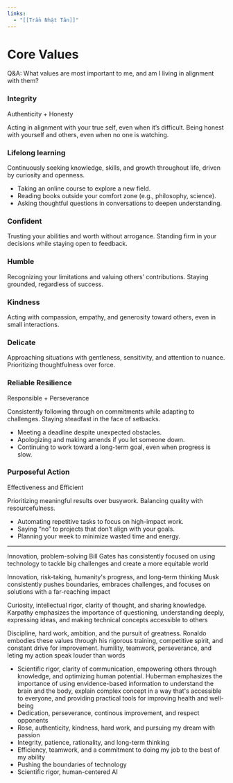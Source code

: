 ```yaml
---
links:
  - "[[Trần Nhật Tân]]"
---
```

# Core Values

Q&A: What values are most important to me, and am I living in alignment with them?

### Integrity

Authenticity + Honesty

Acting in alignment with your true self, even when it’s difficult. Being honest with yourself and others, even when no one is watching.

### Lifelong learning

Continuously seeking knowledge, skills, and growth throughout life, driven by curiosity and openness.

- Taking an online course to explore a new field.
- Reading books outside your comfort zone (e.g., philosophy, science).
- Asking thoughtful questions in conversations to deepen understanding.

### Confident

Trusting your abilities and worth without arrogance. Standing firm in your decisions while staying open to feedback.

### Humble

Recognizing your limitations and valuing others’ contributions. Staying grounded, regardless of success.

### Kindness

Acting with compassion, empathy, and generosity toward others, even in small interactions.

### Delicate

Approaching situations with gentleness, sensitivity, and attention to nuance. Prioritizing thoughtfulness over force.

### Reliable Resilience

Responsible + Perseverance

Consistently following through on commitments while adapting to challenges. Staying steadfast in the face of setbacks.

- Meeting a deadline despite unexpected obstacles.
- Apologizing and making amends if you let someone down.
- Continuing to work toward a long-term goal, even when progress is slow.

### Purposeful Action

Effectiveness and Efficient

Prioritizing meaningful results over busywork. Balancing quality with resourcefulness.

- Automating repetitive tasks to focus on high-impact work.
- Saying “no” to projects that don’t align with your goals.
- Planning your week to minimize wasted time and energy.

---

Innovation, problem-solving
Bill Gates has consistently focused on using technology to tackle big challenges and create a more equitable world

Innovation, risk-taking, humanity's progress, and long-term thinking
Musk consistently pushes boundaries, embraces challenges, and focuses on solutions with a far-reaching impact

Curiosity, intellectual rigor, clarity of thought, and sharing knowledge. 
Karpathy emphasizes the importance of questioning, understanding deeply, expressing ideas, and making technical concepts accessible to others

Discipline, hard work, ambition, and the pursuit of greatness. Ronaldo embodies these values through his rigorous training, competitive spirit, and constant drive for improvement.
humility, teamwork, perseverance, and leting my action speak louder than words

- Scientific rigor, clarity of communication, empowering others through knowledge, and optimizing human potential. Huberman emphasizes the importance of using envidence-based information to understand the brain and the body, explain complex concept in a way that's accessible to everyone, and providing practical tools for improving health and well-being
- Dedication, perseverance, continous improvement, and respect opponents
- Rose, authenticity, kindness, hard work, and pursuing my dream with passion
- Integrity, patience, rationality, and long-term thinking
- Efficiency, teamwork, and a commitment to doing my job to the best of my ability
- Pushing the boundaries of technology
- Scientific rigor, human-centered AI